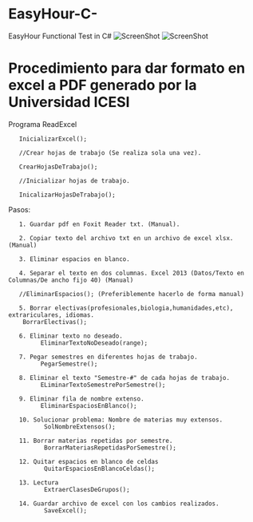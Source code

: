 # EasyHour-C-
EasyHour Functional Test in C#
![ScreenShot](https://github.com/phndavid13/EasyHour-CSharp/blob/master/Mapa%20de%20navegaci%C3%B3n/principal.JPG)
![ScreenShot](https://github.com/phndavid13/EasyHour-CSharp/blob/master/Mapa%20de%20navegaci%C3%B3n/horarios.JPG)
# Procedimiento para dar formato en excel a PDF generado por la Universidad ICESI
Programa ReadExcel

       InicializarExcel();
       
       //Crear hojas de trabajo (Se realiza sola una vez).
       
       CrearHojasDeTrabajo();
       
       //Inicializar hojas de trabajo.
       
       InicalizarHojasDeTrabajo();

Pasos:

       1. Guardar pdf en Foxit Reader txt. (Manual).
       
       2. Copiar texto del archivo txt en un archivo de excel xlsx. (Manual)
       
       3. Eliminar espacios en blanco.
       
       4. Separar el texto en dos columnas. Excel 2013 (Datos/Texto en Columnas/De ancho fijo 40) (Manual) 
       
       //EliminarEspacios(); (Preferiblemente hacerlo de forma manual)
       
       5. Borrar electivas(profesionales,biologia,humanidades,etc), extrariculares, idiomas.
 	    BorrarElectivas();
 	    
       6. Eliminar texto no deseado.
             EliminarTextoNoDeseado(range);
             
       7. Pegar semestres en diferentes hojas de trabajo.
             PegarSemestre();
             
       8. Eliminar el texto "Semestre-#" de cada hojas de trabajo. 
             ELiminarTextoSemestrePorSemestre();
             
       9. Eliminar fila de nombre extenso.
             EliminarEspaciosEnBlanco();
             
       10. Solucionar problema: Nombre de materias muy extensos.
              SolNombreExtensos();
              
       11. Borrar materias repetidas por semestre.
              BorrarMateriasRepetidasPorSemestre();
              
       12. Quitar espacios en blanco de celdas
              QuitarEspaciosEnBlancoCeldas(); 
              
       13. Lectura 
              ExtraerClasesDeGrupos();
              
       14. Guardar archivo de excel con los cambios realizados.
              SaveExcel();
